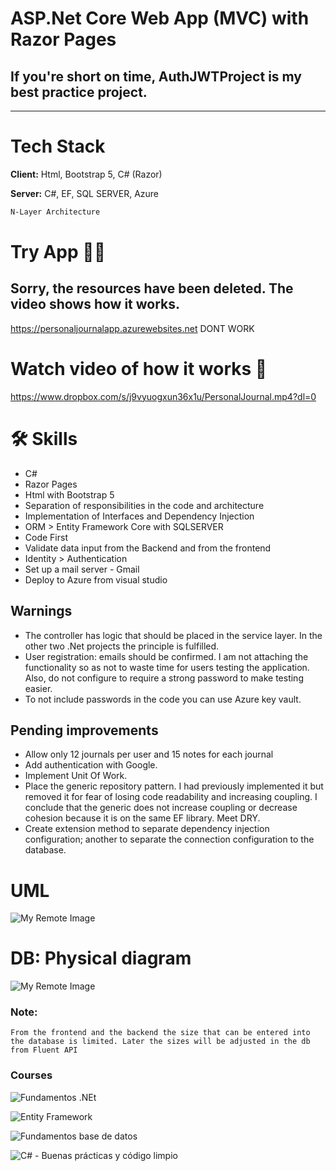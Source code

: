 # ASP.Net Core Web App (MVC) with Razor Pages

## If you're short on time, AuthJWTProject is my best practice project.
---
# Tech Stack

**Client:** Html, Bootstrap 5, C# (Razor)

**Server:** C#, EF, SQL SERVER, Azure

```bash
N-Layer Architecture
```
# Try App 👩‍💻
## Sorry, the resources have been deleted. The video shows how it works.
https://personaljournalapp.azurewebsites.net  DONT WORK


# Watch video of how it works 🎥

https://www.dropbox.com/s/j9vyuogxun36x1u/PersonalJournal.mp4?dl=0

# 🛠 Skills
* C#
* Razor Pages
* Html with Bootstrap 5
* Separation of responsibilities in the code and architecture
* Implementation of Interfaces and Dependency Injection
* ORM > Entity Framework Core with SQLSERVER
* Code First
* Validate data input from the Backend and from the frontend
* Identity > Authentication
* Set up a mail server - Gmail
* Deploy to Azure from visual studio

## Warnings

* The controller has logic that should be placed in the service layer. In the other two .Net projects the principle is fulfilled.
* User registration: emails should be confirmed. I am not attaching the functionality so as not to waste time for users testing the application. Also, do not configure to require a strong password to make testing easier.
* To not include passwords in the code you can use Azure key vault.

## Pending improvements

* Allow only 12 journals per user and 15 notes for each journal
* Add authentication with Google.
* Implement Unit Of Work.
* Place the generic repository pattern. I had previously implemented it but removed it for fear of losing code readability and increasing coupling. I conclude that the generic does not increase coupling or decrease cohesion because it is on the same EF library. Meet DRY.
* Create extension method to separate dependency injection configuration; another to separate the connection configuration to the database.

# UML

![My Remote Image](https://ucd7d4f679ccb60f3d885b25757a.previews.dropboxusercontent.com/p/thumb/ABzhLfH5hS9HN61yfM9j3lbY1hS5PryrKXRM0PuJUYqglmPJ9nwkqpT3BdAqpnqZIJY0muNr6l82aIRsSwJ-JTqfWANsW5nLsdou8NqAW82c59nVv2HiaVuFHLKl8bORRLl-2HxutR4PhFu8AnXEcmR8GFalbZaPD8UMoZI56TFyzpZqgtdxjSLNuMFAfvN561kxbTZbZicYGM40Anr1m-6R_0aC1WuR70Cs5FkqLHyIuhW7sa6v_rHtTA-4UBpPjAsYgb5NCyrx3CyMuU-XGXx58jnvU-MqMJlNxhzP1iA2StJegljEtq5yXX3Q9N2Q7yyKTFfhR9z3bCqNQoRl1IRHspSkw1m2xRqHiYvzMdjo-5UTk7akCkOwDg8Kf6khqmwYKi603i735UJXHOLClhOJdz8T6GQa7knwArXrkvqIvA/p.png)

# DB: Physical diagram

![My Remote Image](https://uc4cd59f6c8edf509b03c56ec526.previews.dropboxusercontent.com/p/thumb/ABzyE5LvHK3J37wzXrYtJKOoToicaqM6hacF6dxL3kX1EgqSy1Mw2wCOs634lEiInP_pk_pxnbDIpj5_Ztb6kraaVklBfAOWVvCmClbb3snnCC2fHyLofHvym4weNiLk-xx7Z251BO14beM11wc9oI_3Fh58jAYqikjlScBFCA-hRbYu9Q5Hn1H65luoynQEk75dao1Kyse94NUSI2AAlm_O7orAkWVmdflHlTWkPIwbvAwBxOjvY1HJxMP9VgrjPIN46KjkT4iqymro07KmJjPhWhNtcfro6xQHKb3vOoPk71Zj47aYFTXcIHkegq9gfL3MI7wjYchpbaIc7w9XKpEwVQjAZoR7fNqBAkNrNztjTVtVnF7G_Wg1YbQEax81GR_d2j3TD8cKDFbuJcXEw9eEZAbevvIdJfb5MeHLkcRWfA/p.png)

### Note:
    From the frontend and the backend the size that can be entered into the database is limited. Later the sizes will be adjusted in the db from Fluent API

### Courses

![Fundamentos .NEt](https://uca2ef9a28004d7dcebb25761b94.previews.dropboxusercontent.com/p/pdf_img/ABwevM_VNdCoNAN0PbP7S4BLo4nq0dB03x5OsVyXjTwdwHADLst_VF7tUT7UfDLkhPmY85PEoXw2JLThpNRuGBJVoxhnUmvej8aE7CEMvPuXjQVif5Fsugqz5puDC3z7eta9X74XqWBJCC4Vsz4Eq6Zs2aSq22vgHdSdRikw5nJxq8lVChDp0Fq6Wdi5bRNt0HEtFGyK5Qmnw_MGxMbRltSopbF9wyc1gceMgDoIS0mIO1mNqmoJhqXkzzKFvVzShAV4tJcqsiyevPUrD2Fx4TiUNq2xE5cPHJSSuD7V5MX9E4u6241Hh7r0raq0zoKh4coNdXgPOH4lta5YwxNlxOf-NXcPHy7_BfQNc8YvuxFNv5JD5Cao7OlbXjDKTcqQdnmFKg3Zty4OSlzBEeahsL13/p.png?page=0&scale_percent=0)

![Entity Framework](https://ucb3e5c2be55249332d86fbcf259.previews.dropboxusercontent.com/p/pdf_img/ABtAeHr0IB3SZ4t11wW30icDm0-c1fon2O4MtrszevzpMVxuEelNNIWG6FyEkXqm4hIakr8D8FJbBhQOV0M_f6nuRNFluRHPlQ1h7Mo4nTmDpxwz_37kxja3Lr01_q_CSINs-DMlBUI4MuJya6qFO0YG51mwJp08nidKpInkAxNsLE3qqJHpfF8SILboo8LYLEsCjqxQrh4GFxSY1w_dtP9iN0OjfrWL-wtanUVGleBGxMJ6egFXoOt-vevMzzo1f20yTOPWdclzamqzqq0hmjzVMLHKmNtkilbzkTFnRiJuVIU_zywRsVWhpi_Gigy7UGUGgrhLqK_iwEeDteRhxmA4WyKVaSg4SLo6rJPOb9tEUf_vs0Yh9kwviBlr1lrE3VOXt1BB3Q288tRMdVw9qEYU/p.png?page=0&scale_percent=0)

![Fundamentos base de datos](https://uc995d8361d579c970c01b6750e4.previews.dropboxusercontent.com/p/pdf_img/AByZkdcV9523F5qYu8Fa_Ce4kWJoEwA4eOm97ZCDZfhlvlxRk6TVSiQOnSditr7twEzDhmf38SNZBJaQAJETyIAiPMFF6LkIz0GEkUvEhZhZ2HzT_o1cHk0133i6La6xc55WRNMfA60GEUk-8nDR1s1635glD0WWcwHMoZoQ6hFRJOMyZW3tvGoEnXWNdWnhwv8NrNiMBDrqDISR8N-u123x7WISwb_0wguGW_C8g95dqYW_wrUkDgJDyoHPGBhOHFtuEYSN-bSF-UBlTGdRZ-oJbmNgtOmHKu4Si4dp6BWspmBZEZJLAVSuxLgnpAAY7HVHEnS5_iF7TWOboh50tdf2n3c5JVMBw_fC_qKDz-qAkbdHNFVswy_iHkn9e_vB15lHg_d4-M0bhY5Dv4WGSwN0/p.png?page=0&scale_percent=0)

![C# - Buenas prácticas y código limpio](https://uc9d6dd216beadf871447b22f666.previews.dropboxusercontent.com/p/pdf_img/ABuxzKUG0NqgwTHbJCWV-05mSG8dN7z1gs2OAV_Fc9FS3FvJyrp-JqOV-UQdCAEGyKTBb7PBPRYMICMHVWquIYgGH5DTdWdpRbxip2bAePV7Aoe1cqG1p_pUuXHP2Ml1TUlRWYS9ruWV-TSNQQQ-UFfQY8VMlASpSuHER4MlDNuTJafgfA8z82mttBihwfTIzE5FE0E00rsBf3fHe1oZ9IBpr3fH0XE1RxDA0KMGoBZ2u9Cr_tpyZCJF_F7vEgzGaGwYGAA38GiAudfz6J4_9A9o-p3MXsCjvveEtSs0mluUW_W-9-Na3fx8VEgGpcHGcWQzpgXn36dAVsN4y08yj_ixts_fgV3jfvpPzud1d195-pvYLBPt1piqq1w9qQXTcqo2Q--Wvv1D3W65XNuIKMyz/p.png?page=0&scale_percent=0)